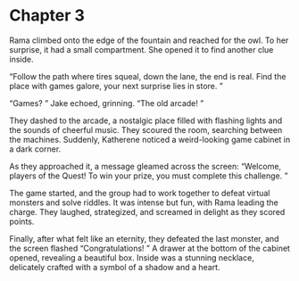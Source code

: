 # Chapter 3
Rama climbed onto the edge of the fountain and reached for the owl. To her surprise, it had a small compartment. She opened it to find another clue inside. 

“Follow the path where tires squeal, down the lane, the end is real. Find the place with games galore, your next surprise lies in store. ”

“Games? ” Jake echoed, grinning. “The old arcade! ”

They dashed to the arcade, a nostalgic place filled with flashing lights and the sounds of cheerful music. They scoured the room, searching between the machines. Suddenly, Katherene noticed a weird-looking game cabinet in a dark corner. 

As they approached it, a message gleamed across the screen: “Welcome, players of the Quest! To win your prize, you must complete this challenge. ”

The game started, and the group had to work together to defeat virtual monsters and solve riddles. It was intense but fun, with Rama leading the charge. They laughed, strategized, and screamed in delight as they scored points. 

Finally, after what felt like an eternity, they defeated the last monster, and the screen flashed “Congratulations! ” A drawer at the bottom of the cabinet opened, revealing a beautiful box. Inside was a stunning necklace, delicately crafted with a symbol of a shadow and a heart.
